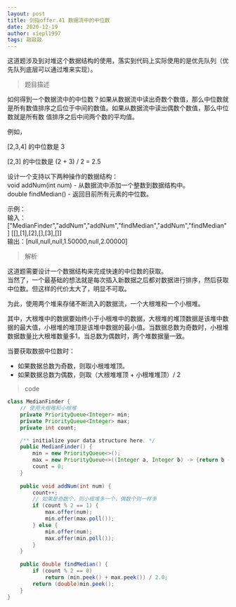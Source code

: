```yaml
---
layout: post
title: 剑指offer.41 数据流中的中位数
date: 2020-12-19
author: xiepl1997
tags: 敲敲敲
---
```


这道题涉及到对堆这个数据结构的使用，落实到代码上实际使用的是优先队列（优先队列底层可以通过堆来实现）。  

> 题目描述

如何得到一个数据流中的中位数？如果从数据流中读出奇数个数值，那么中位数就是所有数值排序之后位于中间的数值。如果从数据流中读出偶数个数值，那么中位数就是所有数
值排序之后中间两个数的平均值。  

例如，  

[2,3,4] 的中位数是 3  

[2,3] 的中位数是 (2 + 3) / 2 = 2.5  

设计一个支持以下两种操作的数据结构：  
void addNum(int num) - 从数据流中添加一个整数到数据结构中。  
double findMedian() - 返回目前所有元素的中位数。  

示例：  
输入：  
["MedianFinder","addNum","addNum","findMedian","addNum","findMedian"]
[[],[1],[2],[],[3],[]]  
输出：[null,null,null,1.50000,null,2.00000]  

> 解析

这道题需要设计一个数据结构来完成快速的中位数的获取。  
当然了，一个最基础的想法就是每次插入新数据之后都对数据进行排序，然后获取中位数。但这样的代价太大了，明显不可取。  

为此，使用两个堆来存储不断流入的数据流，一个大根堆和一个小根堆。  

其中，大根堆中的数据要始终小于小根堆中的数据，大根堆的堆顶数据是该堆中数据的最大值，小根堆的堆顶是该堆中数据的最小值。当数据总数为奇数时，小根堆数据数量比大根堆数量多1，当总数为偶数时，两个堆数据量一致。  

当要获取数据中位数时：
* 如果数据总数为奇数，则取小根堆堆顶。
* 如果数据总数为偶数，则取（大根堆堆顶 + 小根堆堆顶）/ 2

> code  

```java
class MedianFinder {
    // 使用大根堆和小根堆
    private PriorityQueue<Integer> min;
    private PriorityQueue<Integer> max;
    private int count;

    /** initialize your data structure here. */
    public MedianFinder() {
        min = new PriorityQueue<>();
        max = new PriorityQueue<>((Integer a, Integer b) -> {return b - a;});
        count = 0;
    }
    
    public void addNum(int num) {
        count++;
        // 如果是奇数个，则小根堆多一个，偶数个则一样多
        if (count % 2 == 1) {
            max.offer(num);
            min.offer(max.poll());
        } else {
            min.offer(num);
            max.offer(min.poll());
        }
    }
    
    public double findMedian() {
        if (count % 2 == 0)
            return (min.peek() + max.peek()) / 2.0;
        return (double)min.peek();
    }
}
```
